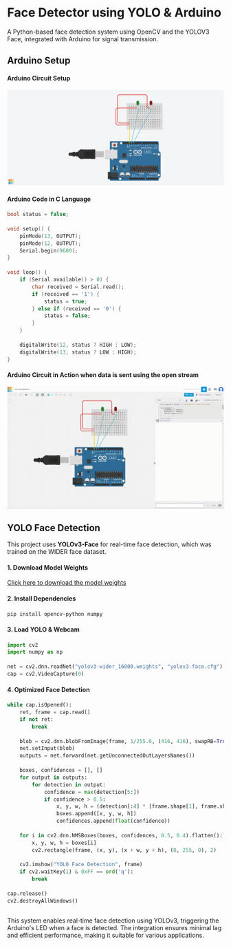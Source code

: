 
# Face Detector using YOLO & Arduino

A Python-based face detection system using OpenCV and the YOLOV3 Face, integrated with Arduino for signal transmission.
## Arduino Setup


#### Arduino Circuit Setup

![circuit_image](https://raw.githubusercontent.com/rajatrajputdev/smartface-detector/refs/heads/main/demonstration/circuit.png)

#### Arduino Code in C Language

```c
bool status = false;

void setup() {
    pinMode(13, OUTPUT); 
    pinMode(12, OUTPUT);
    Serial.begin(9600);
}

void loop() {
    if (Serial.available() > 0) {
        char received = Serial.read();
        if (received == '1') {
            status = true;
        } else if (received == '0') {
            status = false;
        }
    }
    
    digitalWrite(12, status ? HIGH : LOW);
    digitalWrite(13, status ? LOW : HIGH);
}
```
#### Arduino Circuit in Action when data is sent using the open stream
![circuit_demo](https://raw.githubusercontent.com/rajatrajputdev/smartface-detector/refs/heads/main/demonstration/circuit_simulation.gif)



## YOLO Face Detection  

This project uses **YOLOv3-Face** for real-time face detection, which was trained on the WIDER face dataset.   

#### 1. Download Model Weights 
[Click here to download the model weights](https://drive.google.com/file/d/1UzKtnIpGjyKlUN_oo8R5ppBTCPiya7N6/view?usp=sharing)

#### 2. Install Dependencies  
```bash
pip install opencv-python numpy
```

#### 3. Load YOLO & Webcam
 ```python
 import cv2
import numpy as np

net = cv2.dnn.readNet("yolov3-wider_16000.weights", "yolov3-face.cfg")
cap = cv2.VideoCapture(0)
```

#### 4. Optimized Face Detection 
```python
while cap.isOpened():
    ret, frame = cap.read()
    if not ret:
        break

    blob = cv2.dnn.blobFromImage(frame, 1/255.0, (416, 416), swapRB=True, crop=False)
    net.setInput(blob)
    outputs = net.forward(net.getUnconnectedOutLayersNames())

    boxes, confidences = [], []
    for output in outputs:
        for detection in output:
            confidence = max(detection[5:])
            if confidence > 0.5:
                x, y, w, h = (detection[:4] * [frame.shape[1], frame.shape[0], frame.shape[1], frame.shape[0]]).astype(int)
                boxes.append([x, y, w, h])
                confidences.append(float(confidence))

    for i in cv2.dnn.NMSBoxes(boxes, confidences, 0.5, 0.4).flatten():
        x, y, w, h = boxes[i]
        cv2.rectangle(frame, (x, y), (x + w, y + h), (0, 255, 0), 2)

    cv2.imshow("YOLO Face Detection", frame)
    if cv2.waitKey(1) & 0xFF == ord('q'):
        break

cap.release()
cv2.destroyAllWindows()
```
##
This system enables real-time face detection using YOLOv3, triggering the Arduino's LED when a face is detected. The integration ensures minimal lag and efficient performance, making it suitable for various applications.  


